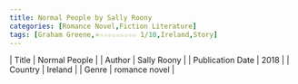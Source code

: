 ```yaml
---
title: Normal People by Sally Roony
categories: [Romance Novel,Fiction Literature]
tags: [Graham Greene,⭐☆☆☆☆☆☆☆☆☆ 1/10,Ireland,Story]
---     
```

| Title | Normal People  |
| Author |  Sally Roony  |
| Publication Date | 2018   |
| Country | Ireland |
| Genre | romance novel  |
        